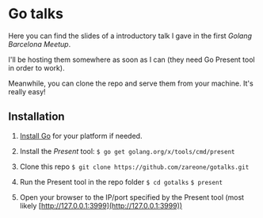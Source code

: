 # Go talks 

Here you can find the slides of a introductory talk I gave in the first *Golang Barcelona Meetup*. 

I'll be hosting them somewhere as soon as I can (they need Go Present tool in order to work).

Meanwhile, you can clone the repo and serve them from your machine. It's really easy!


## Installation

1. [Install Go](http://golang.org/doc/install) for your platform if needed.

2. Install the *Present* tool: 
    `$ go get golang.org/x/tools/cmd/present`

3. Clone this repo
    `$ git clone https://github.com/zareone/gotalks.git`

4. Run the Present tool in the repo folder
    `$ cd gotalks`
    `$ present`

5. Open your browser to the IP/port specified by the Present tool (most likely [http://127.0.0.1:3999](http://127.0.0.1:3999))